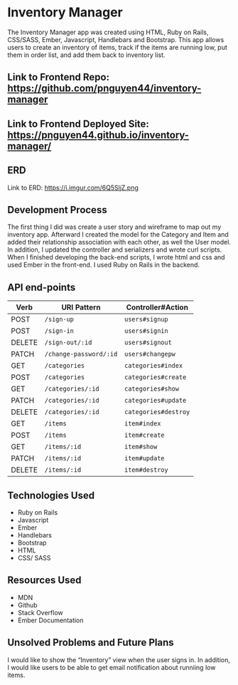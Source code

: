 # Inventory Manager
The Inventory Manager app was created using HTML, Ruby on Rails, CSS/SASS, Ember, Javascript, Handlebars and Bootstrap. This app allows users to create an inventory of items, track if the items are running low, put them in order list, and add them back to inventory list.

## Link to Frontend Repo: https://github.com/pnguyen44/inventory-manager

## Link to Frontend Deployed Site: https://pnguyen44.github.io/inventory-manager/

## ERD
Link to ERD: https://i.imgur.com/6Q5SljZ.png

## Development Process
The first thing I did was create a user story and wireframe to map out my inventory  app. Afterward I created the model for the Category and Item and added their relationship association with each other, as well the User model. In addition, I updated the controller and serializers and wrote curl scripts. When I finished developing the back-end scripts, I wrote html and css and used Ember in the front-end. I used Ruby on Rails in the backend.


## API end-points

| Verb   | URI Pattern             | Controller#Action    |
|--------|-------------------------|----------------------|
| POST   | `/sign-up`              | `users#signup`       |
| POST   | `/sign-in`              | `users#signin`       |
| DELETE | `/sign-out/:id`         | `users#signout`      |
| PATCH  | `/change-password/:id`  | `users#changepw`     |
| GET    | `/categories`           | `categories#index`   |
| POST   | `/categories`           | `categories#create`  |
| GET    | `/categories/:id`       | `categories#show`    |
| PATCH  | `/categories/:id`       | `categories#update`  |
| DELETE | `/categories/:id`       | `categories#destroy` |
| GET    | `/items`                | `item#index`         |
| POST   | `/items`                | `item#create`        |
| GET    | `/items/:id`            | `item#show`          |
| PATCH  | `/items/:id`            | `item#update`        |
| DELETE | `/items/:id`            | `item#destroy`       |

## Technologies Used
- Ruby on Rails
- Javascript
- Ember
- Handlebars
- Bootstrap
- HTML
- CSS/ SASS

## Resources Used
- MDN
- Github
- Stack Overflow
- Ember Documentation

## Unsolved Problems and Future Plans
I would like to show the “Inventory” view when the user signs in. In addition, I would like users to be able to get email notification about runniing low items.
